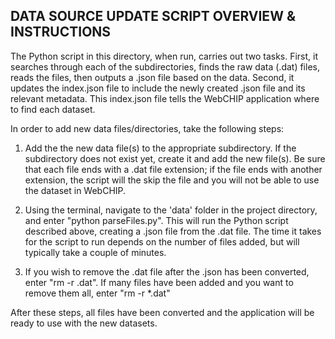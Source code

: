 ## DATA SOURCE UPDATE SCRIPT OVERVIEW & INSTRUCTIONS

The Python script in this directory, when run, carries out two tasks.
First, it searches through each of the subdirectories, finds the raw 
data (.dat) files, reads the files, then outputs a .json file based 
on the data.  Second, it updates the index.json file to include the 
newly created .json file and its relevant metadata.  This index.json
file tells the WebCHIP application where to find each dataset.

In order to add new data files/directories, take the following steps:

1. Add the the new data file(s) to the appropriate subdirectory. If the subdirectory does not exist yet, create it and add the
	   new file(s).  Be sure that each file ends with a .dat file
	   extension; if the file ends with another extension, the script
	   will the skip the file and you will not be able to use the dataset
	   in WebCHIP.

2. Using the terminal, navigate to the 'data' folder in the project
	   directory, and enter "python parseFiles.py".  This will run the
	   Python script described above, creating a .json file from the 
	   .dat file.  The time it takes for the script to run depends on 
	   the number of files added, but will typically take a couple of 
	   minutes.

3. If you wish to remove the .dat file after the .json has been 
	   converted, enter "rm -r <name of file>.dat".  If many files
	   have been added and you want to remove them all, enter "rm -r *.dat"

After these steps, all files have been converted and the application will 
be ready to use with the new datasets.
